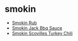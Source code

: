 # smokin

 * [Smokin Rub](../../index/s/smokin-rub-365410.json)
 * [Smokin Jack Bbq Sauce](../../index/s/smokin-jack-bbq-sauce.json)
 * [Smokin Scovilles Turkey Chili](../../index/s/smokin-scovilles-turkey-chili.json)
